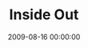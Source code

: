 ---
layout: series
series: "Inside Out"
permalink: "/inside-out/"
title: Inside Out
date: 2009-08-16 00:00:00
endDate: 2009-09-06 00:00:00
description: "Crossroads might seem like a pretty unusual place. But there's a method to our madness. That's why we're spending four weeks talking about who we are and why we do what we do inside this place to affect change on the outside. Join us to discuss the work God's doing inside each of us, and how those changes impact our families, communities and the world."
src: "http://s3.amazonaws.com/crossroads-media/images/legacy/content/InsideOut_90x90.jpg"
---